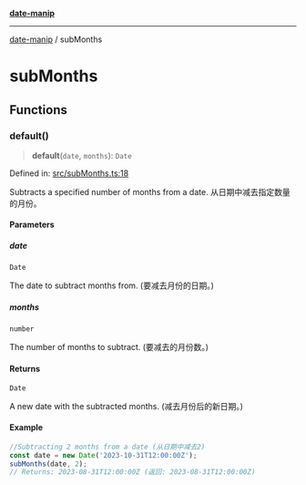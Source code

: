 [**date-manip**](index.md)

***

[date-manip](modules.md) / subMonths

# subMonths

## Functions

### default()

> **default**(`date`, `months`): `Date`

Defined in: [src/subMonths.ts:18](https://github.com/fengxinming/date-manip/blob/12d12a4c2a3486e81330ba529f3fb8271142d945/src/subMonths.ts#L18)

Subtracts a specified number of months from a date.
从日期中减去指定数量的月份。

#### Parameters

##### date

`Date`

The date to subtract months from. (要减去月份的日期。)

##### months

`number`

The number of months to subtract. (要减去的月份数。)

#### Returns

`Date`

A new date with the subtracted months. (减去月份后的新日期。)

#### Example

```ts
//Subtracting 2 months from a date (从日期中减去2)
const date = new Date('2023-10-31T12:00:00Z');
subMonths(date, 2);
// Returns: 2023-08-31T12:00:00Z (返回: 2023-08-31T12:00:00Z)
```
